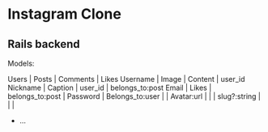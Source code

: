 # Instagram Clone

## Rails backend

Models:

  Users       |        Posts     |    Comments        |  Likes
Username      | Image            |  Content           | user_id
Nickname      | Caption          |  user_id           | belongs_to:post
Email         | Likes            |  belongs_to:post   |
Password      | Belongs_to:user  |                    |
Avatar:url    |                  |                    |
slug?:string  |                  |                    |

* ...

